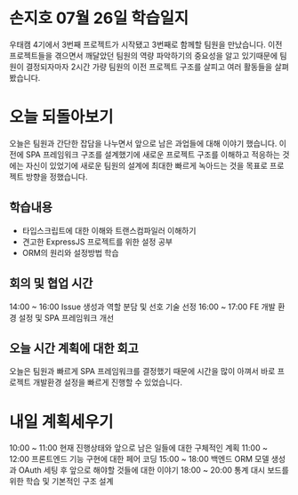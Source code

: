 # 손지호 07월 26일 학습일지

우태캠 4기에서 3번째 프로젝트가 시작됐고 3번째로 함께할 팀원을 만났습니다. 이전 프로젝트들을 겪으면서 깨달았던 팀원의 역량 파악하기의 중요성을 알고 있기때문에 팀원이 결정되자마자 2시간 가량 팀원의 이전 프로젝트 구조를 살피고 여러 활동들을 살펴봤습니다.

# 오늘 되돌아보기

오늘은 팀원과 간단한 잡담을 나누면서 앞으로 남은 과업들에 대해 이야기 했습니다. 이전에 SPA 프레임워크 구조를 설계했기에 새로운 프로젝트 구조를 이해하고 적응하는 것에는 자신이 있었기에 새로운 팀원의 설계에 최대한 빠르게 녹아드는 것을 목표로 프로젝트 방향을 정했습니다.

## 학습내용

- 타입스크립트에 대한 이해와 트랜스컴파일러 이해하기
- 견고한 ExpressJS 프로젝트를 위한 설정 공부
- ORM의 원리와 설정방법 학습

## 회의 및 협업 시간

14:00 ~ 16:00 Issue 생성과 역할 분담 및 선호 기술 선정
16:00 ~ 17:00 FE 개발 환경 설정 및 SPA 프레임워크 개선

## 오늘 시간 계획에 대한 회고

오늘은 팀원과 빠르게 SPA 프레임워크를 결정했기 때문에 시간을 많이 아껴서 바로 프로젝트 개발환경 설정을 빠르게 진행할 수 있었습니다.

# 내일 계획세우기

10:00 ~ 11:00 현재 진행상태와 앞으로 남은 일들에 대한 구체적인 계획
11:00 ~ 12:00 프론트엔드 기능 구현에 대한 페어 코딩
15:00 ~ 18:00 백엔드 ORM 모델 생성과 OAuth 세팅 후 앞으로 해야할 것들에 대한 이야기
18:00 ~ 20:00 통계 대시 보드를 위한 학습 및 기본적인 구조 설계
